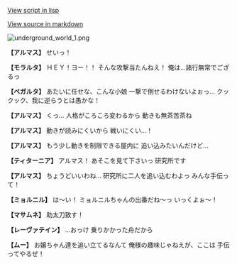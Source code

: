 [View script in lisp](../scripts/101301031.txt)

[View source in markdown](101301031.md)

![underground_world_1.png](../images/backgrounds/underground_world_1.png)

**【アルマス】**
せいっ！

**【モラルタ】**
ＨＥＹ！ヨー！！
そんな攻撃当たんねえ！
俺は…諸行無常でござるっ

**【ベガルタ】**
あたいに任せな、こんな小娘
一撃で倒せるわけないよぉっ…
クックック、我に逆らうとは愚かな！

**【アルマス】**
くっ…
人格がころころ変わるから
動きも無茶苦茶ね

**【アルマス】**
動きが読みにくいから
戦いにくい…！

**【アルマス】**
もう少し動きを制限できる屋内に
追い込みたいんだけど…

**【ティターニア】**
アルマス！
あそこを見て下さいっ
研究所です

**【アルマス】**
ちょうどいいわね…
研究所に二人を追い込むわよっ
みんな手伝って！

**【ミョルニル】**
は～い！
ミョルニルちゃんの出番だね～っ
いっくよぉ～！

**【マサムネ】**
助太刀致す！

**【レーヴァテイン】**
…おっけ
乗りかかった舟だから

**【ムー】**
お嬢ちゃん達を追い立てるなんて
俺様の趣味じゃねえが、ここは
手伝ってやるぜ！